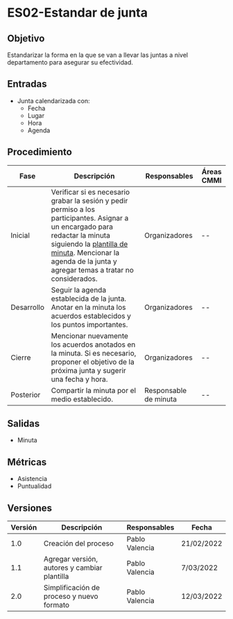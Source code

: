 # ES02-Estandar de junta

## Objetivo

Estandarizar la forma en la que se van a llevar las juntas a nivel departamento
para asegurar su efectividad.

## Entradas

- Junta calendarizada con:
  - Fecha
  - Lugar
  - Hora
  - Agenda


## Procedimiento

| Fase       | Descripción                                                                                                                                                                                                                                                           | Responsables          | Áreas CMMI |
|------------|-----------------------------------------------------------------------------------------------------------------------------------------------------------------------------------------------------------------------------------------------------------------------|-----------------------|------------|
| Inicial    | Verificar si es necesario grabar la sesión y pedir permiso a los participantes. Asignar a un encargado para redactar la minuta siguiendo la [plantilla de minuta](../Plantillas/PL03.md). Mencionar la agenda de la junta y agregar temas a tratar no considerados. | Organizadores         | --         |
| Desarrollo | Seguir la agenda establecida de la junta. Anotar en la minuta los acuerdos establecidos y los puntos importantes.                                                                                                                                                     | Organizadores         | --         |
| Cierre     | Mencionar nuevamente los acuerdos anotados en la minuta. Si es necesario, proponer el objetivo de la próxima junta y sugerir una fecha y hora.                                                                                                                        | Organizadores         | --         |
| Posterior  | Compartir la minuta por el medio establecido.                                                                                                                                                                                                                         | Responsable de minuta | --         |


## Salidas

- Minuta

## Métricas

- Asistencia
- Puntualidad

## Versiones

| Versión | Descripción                                  | Responsables   | Fecha      |
| ------- | -------------------------------------------- | -------------- | ---------- |
| 1.0     | Creación del proceso                         | Pablo Valencia | 21/02/2022 |
| 1.1     | Agregar versión, autores y cambiar plantilla | Pablo Valencia | 7/03/2022  |
| 2.0     | Simplificación de proceso y nuevo formato    | Pablo Valencia | 12/03/2022 |

